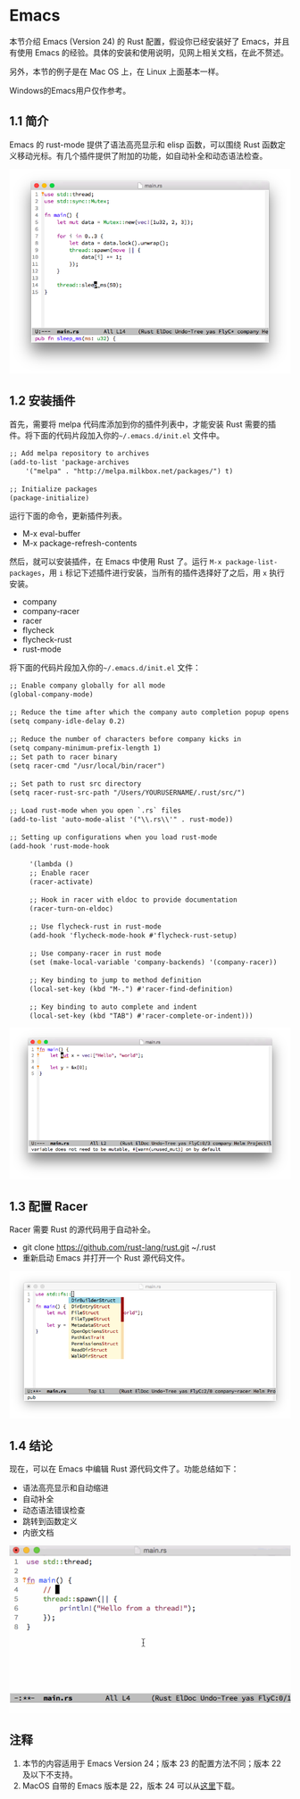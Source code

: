 # Emacs

本节介绍 Emacs (Version 24) 的 Rust 配置，假设你已经安装好了 Emacs，并且有使用 Emacs 的经验。具体的安装和使用说明，见网上相关文档，在此不赘述。

另外，本节的例子是在 Mac OS 上，在 Linux 上面基本一样。

Windows的Emacs用户仅作参考。

## 1.1 简介

Emacs 的 rust-mode 提供了语法高亮显示和 elisp 函数，可以围绕 Rust 函数定义移动光标。有几个插件提供了附加的功能，如自动补全和动态语法检查。

![](../image/03-editor-emacs-base.png)

## 1.2 安装插件

首先，需要将 melpa 代码库添加到你的插件列表中，才能安装 Rust 需要的插件。将下面的代码片段加入你的```~/.emacs.d/init.el``` 文件中。

```
;; Add melpa repository to archives
(add-to-list 'package-archives
    '("melpa" . "http://melpa.milkbox.net/packages/") t)

;; Initialize packages
(package-initialize)

```

运行下面的命令，更新插件列表。

- M-x eval-buffer
- M-x package-refresh-contents

然后，就可以安装插件，在 Emacs 中使用 Rust 了。运行 ```M-x package-list-packages```，用 ```i``` 标记下述插件进行安装，当所有的插件选择好了之后，用 ```x``` 执行安装。

- company
- company-racer
- racer
- flycheck
- flycheck-rust
- rust-mode

将下面的代码片段加入你的```~/.emacs.d/init.el``` 文件：

```
;; Enable company globally for all mode
(global-company-mode)

;; Reduce the time after which the company auto completion popup opens
(setq company-idle-delay 0.2)

;; Reduce the number of characters before company kicks in
(setq company-minimum-prefix-length 1)
;; Set path to racer binary
(setq racer-cmd "/usr/local/bin/racer")

;; Set path to rust src directory
(setq racer-rust-src-path "/Users/YOURUSERNAME/.rust/src/")

;; Load rust-mode when you open `.rs` files
(add-to-list 'auto-mode-alist '("\\.rs\\'" . rust-mode))

;; Setting up configurations when you load rust-mode
(add-hook 'rust-mode-hook

     '(lambda ()
     ;; Enable racer
     (racer-activate)
  
	 ;; Hook in racer with eldoc to provide documentation
     (racer-turn-on-eldoc)
	 
	 ;; Use flycheck-rust in rust-mode
     (add-hook 'flycheck-mode-hook #'flycheck-rust-setup)
	 
	 ;; Use company-racer in rust mode
     (set (make-local-variable 'company-backends) '(company-racer))
	 
	 ;; Key binding to jump to method definition
     (local-set-key (kbd "M-.") #'racer-find-definition)
	 
	 ;; Key binding to auto complete and indent
     (local-set-key (kbd "TAB") #'racer-complete-or-indent)))

```

![](../image/03-editor-emacs-error-checking.png)

## 1.3 配置 Racer

Racer 需要 Rust 的源代码用于自动补全。

- git clone https://github.com/rust-lang/rust.git ~/.rust
- 重新启动 Emacs 并打开一个 Rust 源代码文件。

![](../image/03-editor-emacs-completion.png)

## 1.4 结论

现在，可以在 Emacs 中编辑 Rust 源代码文件了。功能总结如下：

- 语法高亮显示和自动缩进
- 自动补全
- 动态语法错误检查
- 跳转到函数定义
- 内嵌文档

![](../image/03-editor-emacs-jump.gif)

## 注释

1. 本节的内容适用于 Emacs Version 24；版本 23 的配置方法不同；版本 22 及以下不支持。
2. MacOS 自带的 Emacs 版本是 22，版本 24 可以从[这里](http://emacsformacosx.com/)下载。
